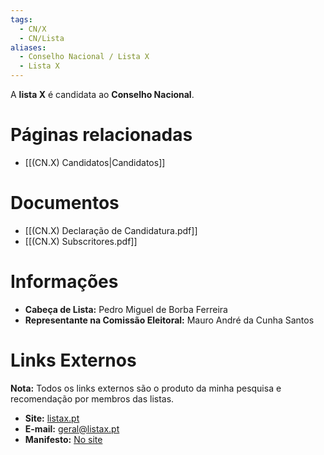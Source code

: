 ```yaml
---
tags:
  - CN/X
  - CN/Lista
aliases:
  - Conselho Nacional / Lista X
  - Lista X
---
```

A **lista X** é candidata ao **Conselho Nacional**.

# Páginas relacionadas

- [[(CN.X) Candidatos|Candidatos]]

# Documentos

- [[(CN.X) Declaração de Candidatura.pdf]]
- [[(CN.X) Subscritores.pdf]]

# Informações

- **Cabeça de Lista:** Pedro Miguel de Borba Ferreira
- **Representante na Comissão Eleitoral:** Mauro André da Cunha Santos

# Links Externos

**Nota:** Todos os links externos são o produto da minha pesquisa e recomendação por membros das listas.

- **Site:** [listax.pt](https://listax.pt)
- **E-mail:** [geral@listax.pt](mailto:geral@listax.pt)
- **Manifesto:** [No site](https://listax.pt/manifesto-cn/)